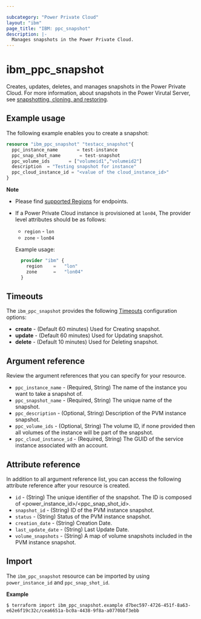 ```yaml
---

subcategory: "Power Private Cloud"
layout: "ibm"
page_title: "IBM: ppc_snapshot"
description: |-
  Manages snapshots in the Power Private Cloud.
---
```


# ibm_ppc_snapshot
Creates, updates, deletes, and manages snapshots in the Power Private Cloud. For more information, about snapshots in the Power Virutal Server, see [snapshotting, cloning, and restoring](https://cloud.ibm.com/docs/power-iaas?topic=power-iaas-volume-snapshot-clone).

## Example usage
The following example enables you to create a snapshot:

```terraform
resource "ibm_ppc_snapshot" "testacc_snapshot"{
  ppc_instance_name       = test-instance
  ppc_snap_shot_name       = test-snapshot
  ppc_volume_ids       = ["volumeid1","volumeid2"]
  description  = "Testing snapshot for instance"
  ppc_cloud_instance_id = "<value of the cloud_instance_id>"
}
```

**Note**
* Please find [supported Regions](https://cloud.ibm.com/apidocs/power-cloud#endpoint) for endpoints.
* If a Power Private Cloud instance is provisioned at `lon04`, The provider level attributes should be as follows:
  * `region` - `lon`
  * `zone` - `lon04`

  Example usage:
  
  ```terraform
    provider "ibm" {
      region    =   "lon"
      zone      =   "lon04"
    }
  ```
  
## Timeouts

The `ibm_ppc_snapshot` provides the following [Timeouts](https://www.terraform.io/docs/language/resources/syntax.html) configuration options:

- **create** - (Default 60 minutes) Used for Creating snapshot.
- **update** - (Default 60 minutes) Used for Updating snapshot.
- **delete** - (Default 10 minutes) Used for Deleting snapshot.

## Argument reference
Review the argument references that you can specify for your resource.
 
- `ppc_instance_name` - (Required, String) The name of the instance you want to take a snapshot of.
- `ppc_snapshot_name` - (Required, String) The unique name of the snapshot.
- `ppc_description` - (Optional, String) Description of the PVM instance snapshot.
- `ppc_volume_ids` - (Optional, String) The volume ID, if none provided then all volumes of the instance will be part of the snapshot.
- `ppc_cloud_instance_id` - (Required, String) The GUID of the service instance associated with an account.

## Attribute reference
In addition to all argument reference list, you can access the following attribute reference after your resource is created.

- `id` - (String) The unique identifier of the snapshot. The ID is composed of <power_instance_id>/<ppc_snap_shot_id>.
- `snapshot_id` - (String) ID of the PVM instance snapshot.
- `status` - (String) Status of the PVM instance snapshot.
- `creation_date` - (String) Creation Date.
- `last_update_date` - (String) Last Update Date.
- `volume_snapshots` - (String) A map of volume snapshots included in the PVM instance snapshot.

## Import

The `ibm_ppc_snapshot` resource can be imported by using `power_instance_id` and `ppc_snap_shot_id`.

**Example**

```
$ terraform import ibm_ppc_snapshot.example d7bec597-4726-451f-8a63-e62e6f19c32c/cea6651a-bc0a-4438-9f8a-a0770bbf3ebb
```
